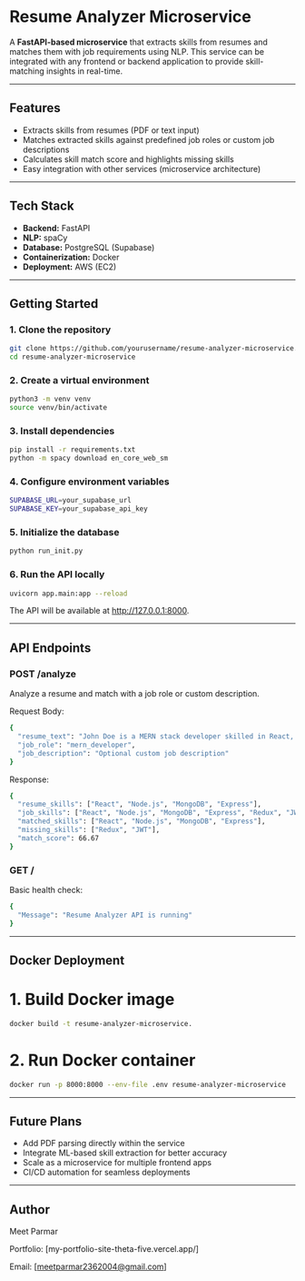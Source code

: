 
# Resume Analyzer Microservice

A **FastAPI-based microservice** that extracts skills from resumes and matches them with job requirements using NLP. This service can be integrated with any frontend or backend application to provide skill-matching insights in real-time.

---

## Features

- Extracts skills from resumes (PDF or text input)
- Matches extracted skills against predefined job roles or custom job descriptions
- Calculates skill match score and highlights missing skills
- Easy integration with other services (microservice architecture)

---

## Tech Stack

- **Backend:** FastAPI
- **NLP:** spaCy
- **Database:** PostgreSQL (Supabase)
- **Containerization:** Docker
- **Deployment:** AWS (EC2)

---

## Getting Started

### 1. Clone the repository

```bash
git clone https://github.com/yourusername/resume-analyzer-microservice.git
cd resume-analyzer-microservice
```
### 2. Create a virtual environment

```bash
python3 -m venv venv
source venv/bin/activate
```
### 3. Install dependencies

```bash
pip install -r requirements.txt
python -m spacy download en_core_web_sm
```
### 4. Configure environment variables

```bash
SUPABASE_URL=your_supabase_url
SUPABASE_KEY=your_supabase_api_key
```
### 5. Initialize the database

```bash
python run_init.py
```
### 6. Run the API locally

```bash
uvicorn app.main:app --reload
```
The API will be available at http://127.0.0.1:8000.

---

## API Endpoints

### POST /analyze
Analyze a resume and match with a job role or custom description.

Request Body:
```bash
{
  "resume_text": "John Doe is a MERN stack developer skilled in React, Node.js, MongoDB, and Express.",
  "job_role": "mern_developer",
  "job_description": "Optional custom job description"
}
```

Response:
```bash
{
  "resume_skills": ["React", "Node.js", "MongoDB", "Express"],
  "job_skills": ["React", "Node.js", "MongoDB", "Express", "Redux", "JWT"],
  "matched_skills": ["React", "Node.js", "MongoDB", "Express"],
  "missing_skills": ["Redux", "JWT"],
  "match_score": 66.67
}
```

### GET /

Basic health check:
```bash
{
  "Message": "Resume Analyzer API is running"
}
```
---

## Docker Deployment

# 1. Build Docker image
```bash
docker build -t resume-analyzer-microservice.
```

# 2. Run Docker container
```bash
docker run -p 8000:8000 --env-file .env resume-analyzer-microservice
```
---

## Future Plans

- Add PDF parsing directly within the service
- Integrate ML-based skill extraction for better accuracy
- Scale as a microservice for multiple frontend apps
- CI/CD automation for seamless deployments

---

## Author

Meet Parmar

Portfolio: [my-portfolio-site-theta-five.vercel.app/]

Email: [meetparmar2362004@gmail.com]